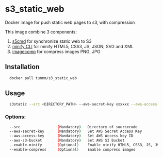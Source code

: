 # s3_static_web
Docker image for push static web pages to s3, with compression

This image combine 3 components:

1. [s5cmd](https://github.com/peak/s5cmd) for synchronize static web to S3
2. [minify CLI](https://github.com/tdewolff/minify/tree/master/cmd/minify) for minify HTML5, CSS3, JS, JSON, SVG and XML
3. [imagecomp](https://github.com/aprimadi/imagecomp) for compress images PNG, JPG




## Installation

```bash
  docker pull tunnm/s3_static_web
```



## Usage

```bash
  s3static --src <DIRECTORY_PATH> --aws-secret-key xxxxxx --aws-access-key xxxxxx --aws-s3-bucket s3://xxxxxx --enable-minify --enable-compress
```



### Options:

```bash
  --src                 (Mandatory)   Directory of sourcecode
  --aws-secret-key      (Mandatory)   Set AWS Secret Access Key
  --aws-access-key      (Mandatory)   Set AWS Access key ID
  --aws-s3-bucket       (Mandatory)   Set AWS S3 Bucket
  --enable-minify       (Optional)    Enable minify HTML5, CSS3, JS, JSON, SVG and XML
  --enable-compress     (Optional)    Enable compress images
```
